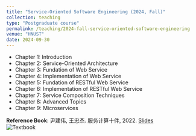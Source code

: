 ```yaml
---
title: "Service-Oriented Software Engineering (2024, Fall)"
collection: teaching
type: "Postgraduate course"
permalink: /teaching/2024-fall-service-oriented-software-engineering
venue: "HNUST"
date: 2024-09-30
---
```

* Chapter 1: Introduction
* Chapter 2: Service-Oriented Architecture
* Chapter 3: Fundation of Web Service
* Chapter 4: Implementation of Web Service
* Chapter 5: Fundation of RESTful Web Service
* Chapter 6: Implementation of RESTful Web Service
* Chapter 7: Service Composition Techniques
* Chapter 8: Advanced Topics
* Chapter 9: Microservices

**Reference Book**: 尹建伟, 王忠杰. 服务计算十件, 2022. [Slides](https://pan.baidu.com/s/1HN58IC9znGtXPRKMnhN7dw)  
![Textbook](http://guoshengkang.github.io/files/2024-fall-service-oriented-software-engineering-教材封面.jpg)
